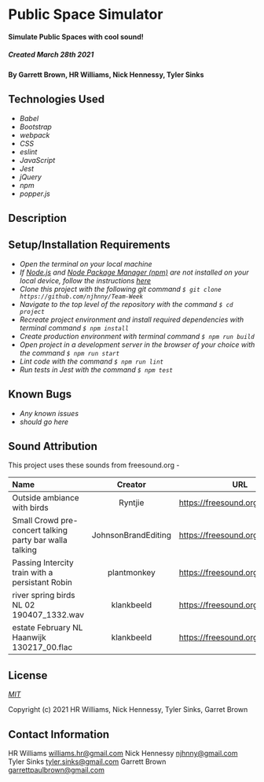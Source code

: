 # Public Space Simulator

#### Simulate Public Spaces with cool sound!
##### Created March 28th 2021

#### By Garrett Brown, HR Williams, Nick Hennessy, Tyler Sinks

## Technologies Used

* _Babel_
* _Bootstrap_
* _webpack_
* _CSS_
* _eslint_
* _JavaScript_
* _Jest_
* _jQuery_
* _npm_
* _popper.js_

## Description

## Setup/Installation Requirements

* _Open the terminal on your local machine_
* _If [Node.js](https://nodejs.org/en/) and [Node Package Manager (npm)](https://www.npmjs.com/) are not installed on your local device, follow the instructions [here](https://www.learnhowtoprogram.com/intermediate-javascript/getting-started-with-javascript/installing-node-js)_
* _Clone this project with the following git command `$ git clone https://github.com/njhnny/Team-Week`_
* _Navigate to the top level of the repository with the command `$ cd project`_
* _Recreate project environment and install required dependencies with terminal command `$ npm install`_
* _Create production environment with terminal command `$ npm run build`_
* _Open project in a development server in the browser of your choice with the command `$ npm run start`_
* _Lint code with the command `$ npm run lint`_
* _Run tests in Jest with the command `$ npm test`_


## Known Bugs

* _Any known issues_
* _should go here_

## Sound Attribution

This project uses these sounds from freesound.org - 


| Name | Creator | URL | Licensing |  
| :------------- | :----------: | :-----------: |  ------------: |
| Outside ambiance with birds | Ryntjie | https://freesound.org/s/365041/ | Attribution Noncommercial |
| Small Crowd pre-concert talking party bar walla talking | JohnsonBrandEditing | https://freesound.org/s/243373/ | Creative Commons 0 |
|Passing Intercity train with a persistant Robin | plantmonkey | https://freesound.org/s/381221/ | Attribution Noncommercial |
|river spring birds NL 02 190407_1332.wav | klankbeeld | https://freesound.org/s/566143/ | Attribution |
| estate February NL Haanwijk 130217_00.flac | klankbeeld | https://freesound.org/s/178374/ | Attribution  |

## License

_[MIT](https://choosealicense.com/licenses/mit/)_

Copyright (c) 2021 HR Williams, Nick Hennessy, Tyler Sinks, Garret Brown

## Contact Information

HR Williams <williams.hr@gmail.com>
Nick Hennessy <njhnny@gmail.com>
Tyler Sinks <tyler.sinks@gmail.com>
Garrett Brown <garrettpaulbrown@gmail.com>